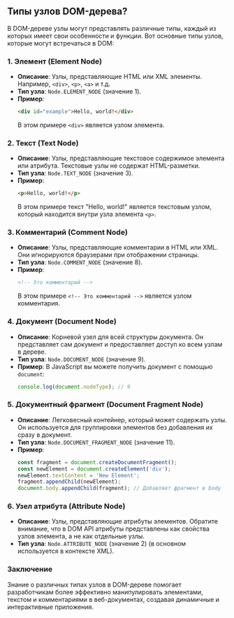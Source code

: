## Типы узлов DOM-дерева?

В DOM-дереве узлы могут представлять различные типы, каждый из которых имеет свои особенности и функции. Вот основные типы узлов, которые могут встречаться в DOM:

### 1. **Элемент (Element Node)**

- **Описание**: Узлы, представляющие HTML или XML элементы. Например, `<div>`, `<p>`, `<a>` и т.д.
- **Тип узла**: `Node.ELEMENT_NODE` (значение 1).
- **Пример**:
  ```html
  <div id="example">Hello, world!</div>
  ```
  В этом примере `<div>` является узлом элемента.

### 2. **Текст (Text Node)**

- **Описание**: Узлы, представляющие текстовое содержимое элемента или атрибута. Текстовые узлы не содержат HTML-разметки.
- **Тип узла**: `Node.TEXT_NODE` (значение 3).
- **Пример**:
  ```html
  <p>Hello, world!</p>
  ```
  В этом примере текст "Hello, world!" является текстовым узлом, который находится внутри узла элемента `<p>`.

### 3. **Комментарий (Comment Node)**

- **Описание**: Узлы, представляющие комментарии в HTML или XML. Они игнорируются браузерами при отображении страницы.
- **Тип узла**: `Node.COMMENT_NODE` (значение 8).
- **Пример**:
  ```html
  <!-- Это комментарий -->
  ```
  В этом примере `<!-- Это комментарий -->` является узлом комментария.

### 4. **Документ (Document Node)**

- **Описание**: Корневой узел для всей структуры документа. Он представляет сам документ и предоставляет доступ ко всем узлам в дереве.
- **Тип узла**: `Node.DOCUMENT_NODE` (значение 9).
- **Пример**:
  В JavaScript вы можете получить документ с помощью `document`:
  ```javascript
  console.log(document.nodeType); // 9
  ```

### 5. **Документный фрагмент (Document Fragment Node)**

- **Описание**: Легковесный контейнер, который может содержать узлы. Он используется для группировки элементов без добавления их сразу в документ.
- **Тип узла**: `Node.DOCUMENT_FRAGMENT_NODE` (значение 11).
- **Пример**:
  ```javascript
  const fragment = document.createDocumentFragment();
  const newElement = document.createElement('div');
  newElement.textContent = 'New Element';
  fragment.appendChild(newElement);
  document.body.appendChild(fragment); // Добавляет фрагмент в body
  ```

### 6. **Узел атрибута (Attribute Node)**

- **Описание**: Узлы, представляющие атрибуты элементов. Обратите внимание, что в DOM API атрибуты представлены как свойства узлов элемента, а не как отдельные узлы.
- **Тип узла**: `Node.ATTRIBUTE_NODE` (значение 2) (в основном используется в контексте XML).
  
### Заключение

Знание о различных типах узлов в DOM-дереве помогает разработчикам более эффективно манипулировать элементами, текстом и комментариями в веб-документах, создавая динамичные и интерактивные приложения.
